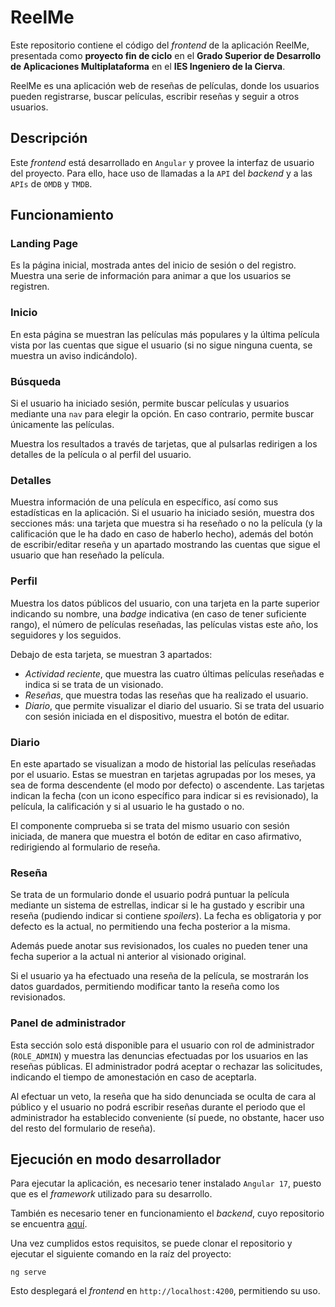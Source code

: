 # ReelMe

Este repositorio contiene el código del _frontend_ de la aplicación ReelMe, presentada como **proyecto fin de ciclo** en el **Grado Superior de Desarrollo de Aplicaciones Multiplataforma** en el **IES Ingeniero de la Cierva**.

ReelMe es una aplicación web de reseñas de películas, donde los usuarios pueden registrarse, buscar películas, escribir reseñas y seguir a otros usuarios.

## Descripción

Este _frontend_ está desarrollado en `Angular` y provee la interfaz de usuario del proyecto. Para ello, hace uso de llamadas a la `API` del _backend_ y a las `APIs` de `OMDB` y `TMDB`.

## Funcionamiento

### Landing Page

Es la página inicial, mostrada antes del inicio de sesión o del registro. Muestra una serie de información para animar a que los usuarios se registren.

### Inicio

En esta página se muestran las películas más populares y la última película vista por las cuentas que sigue el usuario (si no sigue ninguna cuenta, se muestra un aviso indicándolo).

### Búsqueda

Si el usuario ha iniciado sesión, permite buscar películas y usuarios mediante una `nav` para elegir la opción. En caso contrario, permite buscar únicamente las películas.

Muestra los resultados a través de tarjetas, que al pulsarlas redirigen a los detalles de la película o al perfil del usuario.

### Detalles

Muestra información de una película en específico, así como sus estadísticas en la aplicación. Si el usuario ha iniciado sesión, muestra dos secciones más: una tarjeta que muestra si ha reseñado o no la película (y la calificación que le ha dado en caso de haberlo hecho), además del botón de escribir/editar reseña y un apartado mostrando las cuentas que sigue el usuario que han reseñado la película.

### Perfil

Muestra los datos públicos del usuario, con una tarjeta en la parte superior indicando su nombre, una _badge_ indicativa (en caso de tener suficiente rango), el número de películas reseñadas, las películas vistas este año, los seguidores y los seguidos.

Debajo de esta tarjeta, se muestran 3 apartados:

- _Actividad reciente_, que muestra las cuatro últimas películas reseñadas e indica si se trata de un visionado.
- _Reseñas_, que muestra todas las reseñas que ha realizado el usuario.
- _Diario_, que permite visualizar el diario del usuario. Si se trata del usuario con sesión iniciada en el dispositivo, muestra el botón de editar.

### Diario

En este apartado se visualizan a modo de historial las películas reseñadas por el usuario. Estas se muestran en tarjetas agrupadas por los meses, ya sea de forma descendente (el modo por defecto) o ascendente. Las tarjetas indican la fecha (con un icono específico para indicar si es revisionado), la película, la calificación y si al usuario le ha gustado o no.

El componente comprueba si se trata del mismo usuario con sesión iniciada, de manera que muestra el botón de editar en caso afirmativo, redirigiendo al formulario de reseña.

### Reseña

Se trata de un formulario donde el usuario podrá puntuar la película mediante un sistema de estrellas, indicar si le ha gustado y escribir una reseña (pudiendo indicar si contiene _spoilers_). La fecha es obligatoria y por defecto es la actual, no permitiendo una fecha posterior a la misma.

Además puede anotar sus revisionados, los cuales no pueden tener una fecha superior a la actual ni anterior al visionado original.

Si el usuario ya ha efectuado una reseña de la película, se mostrarán los datos guardados, permitiendo modificar tanto la reseña como los revisionados.

### Panel de administrador

Esta sección solo está disponible para el usuario con rol de administrador (`ROLE_ADMIN`) y muestra las denuncias efectuadas por los usuarios en las reseñas públicas. El administrador podrá aceptar o rechazar las solicitudes, indicando el tiempo de amonestación en caso de aceptarla.

Al efectuar un veto, la reseña que ha sido denunciada se oculta de cara al público y el usuario no podrá escribir reseñas durante el periodo que el administrador ha establecido conveniente (sí puede, no obstante, hacer uso del resto del formulario de reseña).

## Ejecución en modo desarrollador

Para ejecutar la aplicación, es necesario tener instalado `Angular 17`, puesto que es el _framework_ utilizado para su desarrollo.

También es necesario tener en funcionamiento el _backend_, cuyo repositorio se encuentra [aquí](https://github.com/Ben-Lajara/ReelMeSpringBoot).

Una vez cumplidos estos requisitos, se puede clonar el repositorio y ejecutar el siguiente comando en la raíz del proyecto:

```
ng serve
```

Esto desplegará el _frontend_ en `http://localhost:4200`, permitiendo su uso.

